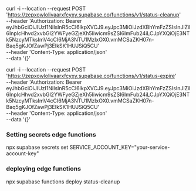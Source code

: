 curl -i --location --request POST 'https://zepxowlolivaarxfcyxy.supabase.co/functions/v1/status-cleanup' \
  --header 'Authorization: Bearer eyJhbGciOiJIUzI1NiIsInR5cCI6IkpXVCJ9.eyJpc3MiOiJzdXBhYmFzZSIsInJlZiI6InplcHhvd2xvbGl2YWFyeGZjeXh5Iiwicm9sZSI6ImFub24iLCJpYXQiOjE3NTk5NzcyMTksImV4cCI6MjA3NTU1MzIxOX0.vmMCSaZKH07n-Baq5gKJOfZawPj3EIkSK1HUJSiQ5CU' \
  --header 'Content-Type: application/json' \
  --data '{}'

curl -i --location --request POST 'https://zepxowlolivaarxfcyxy.supabase.co/functions/v1/status-expire' \
  --header 'Authorization: Bearer eyJhbGciOiJIUzI1NiIsInR5cCI6IkpXVCJ9.eyJpc3MiOiJzdXBhYmFzZSIsInJlZiI6InplcHhvd2xvbGl2YWFyeGZjeXh5Iiwicm9sZSI6ImFub24iLCJpYXQiOjE3NTk5NzcyMTksImV4cCI6MjA3NTU1MzIxOX0.vmMCSaZKH07n-Baq5gKJOfZawPj3EIkSK1HUJSiQ5CU' \
  --header 'Content-Type: application/json' \
  --data '{}'


### Setting secrets edge functions
npx supabase secrets set SERVICE_ACCOUNT_KEY="your-service-account-key"

### deploying edge functions
npx supabase functions deploy status-cleanup